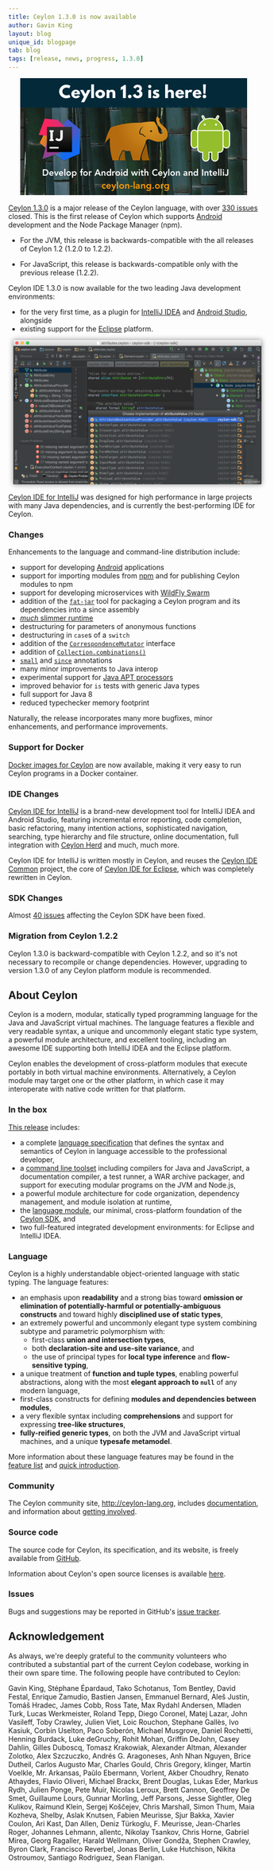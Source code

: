 ```yaml
---
title: Ceylon 1.3.0 is now available
author: Gavin King
layout: blog
unique_id: blogpage
tab: blog
tags: [release, news, progress, 1.3.0]
---
```


<center>
 <p><a href="/download" title="Download Ceylon"><img src="/images/ceylon13-android-intellij.png"/></a></p>
</center>

[spec]: /documentation/1.3/spec
[toolset]: /documentation/1.3/reference/tool/ceylon/subcommands/index.html
[ceylon.language]: https://herd.ceylon-lang.org/modules/ceylon.language
[sdk]: https://modules.ceylon-lang.org/categories/SDK
[Ceylon Herd]: https://herd.ceylon-lang.org
[documentation]: /documentation/1.3
[license]: /code/licenses/
[community]: /community/
[download]: /download/
[git]: https://github.com/ceylon
[issues]: /code/issues
[Web IDE]: http://try.ceylon-lang.org
[quick-intro]: /documentation/1.3/introduction/
[OpenShift]: http://openshift.com
[Android]: /blog/2016/06/02/ceylon-on-android
[npm]: https://www.npmjs.com/
[Swarm]: https://github.com/ceylon/ceylon.swarm
[IntelliJ IDEA]: https://www.jetbrains.com/idea/
[Eclipse]: https://www.eclipse.org/
[Android Studio]: https://developer.android.com/studio/index.html

[Ceylon 1.3.0][download] is a major release of the Ceylon
language, with over [330 issues][] closed. This is the first
release of Ceylon which supports [Android][] development and
the Node Package Manager (npm).
 
- For the JVM, this release is backwards-compatible with the 
all releases of Ceylon 1.2 (1.2.0 to 1.2.2).

- For JavaScript, this release is backwards-compatible only 
with the previous release (1.2.2).

Ceylon IDE 1.3.0 is now available for the two leading Java
development environments:

- for the very first time, as a plugin for [IntelliJ IDEA][]
  and [Android Studio][], alongside 
- existing support for the [Eclipse][] platform.

<center>
 <p><a href="/download" title="Download Ceylon"><img src="/images/screenshots/1.3.0/intellij/intellij-darcula.png" style="box-shadow: 0 0 10px #888;margin-left:10px" width="500px"/></a></p>
</center>

[Ceylon IDE for IntelliJ][] was designed for high performance in
large projects with many Java dependencies, and is currently
the best-performing IDE for Ceylon. 

### Changes

Enhancements to the language and command-line distribution 
include:

- support for developing [Android][] applications
- support for importing modules from [npm][] and for 
  publishing Ceylon modules to npm
- support for developing microservices with 
  [WildFly Swarm][Swarm] 
- addition of the 
  [`fat-jar`](/documentation/1.3/reference/tool/ceylon/subcommands/ceylon-fat-jar.html)
  tool for packaging a Ceylon
  program and its dependencies into a since assembly
- [*much* slimmer runtime](/blog/2016/07/04/modularity-changes)
- destructuring for parameters of anonymous functions
- destructuring in `case`s of a `switch`
- addition of the [`CorrespondenceMutator`](/documentation/1.3/reference/operator/lookup-assign/) interface
- addition of [`Collection.combinations()`](https://modules.ceylon-lang.org/repo/1/ceylon/language/1.3.0/module-doc/api/Collection.type.html#combinations)
- [`small`](https://modules.ceylon-lang.org/repo/1/ceylon/language/1.3.0/module-doc/api/index.html#small) 
  and [`since`](https://modules.ceylon-lang.org/repo/1/ceylon/language/1.3.0/module-doc/api/index.html#since) annotations
- many minor improvements to Java interop
- experimental support for [Java APT processors](http://docs.oracle.com/javase/8/docs/api/javax/annotation/processing/package-summary.html)
- improved behavior for `is` tests with generic Java types
- full support for Java 8
- reduced typechecker memory footprint

Naturally, the release incorporates many more bugfixes, 
minor enhancements, and performance improvements.

[330 issues]: https://github.com/ceylon/ceylon/issues?q=is%3Aissue+milestone%3A1.3.0+is%3Aclosed
[announcement]: /blog/2016/03/13/ceylon-1.3.0
[bootstrap]: /documentation/1.3/reference/tool/bootstrap

### Support for Docker

[Docker images for Ceylon](https://hub.docker.com/u/ceylon/)
are now available, making it very easy to run Ceylon programs
in a Docker container.

### IDE Changes

[Ceylon IDE for IntelliJ][] is a brand-new development tool for
IntelliJ IDEA and Android Studio, featuring incremental error
reporting, code completion, basic refactoring, 
many intention actions, sophisticated navigation, searching,
type hierarchy and file structure, online documentation, 
full integration with [Ceylon Herd][] and much, much more.

Ceylon IDE for IntelliJ is written mostly in Ceylon, and 
reuses the [Ceylon IDE Common][] project, the core of 
[Ceylon IDE for Eclipse][], which was completely rewritten 
in Ceylon.

[Ceylon IDE for IntelliJ]: /documentation/1.3/ide/intellij/features
[Ceylon IDE for Eclipse]: /documentation/1.3/ide/eclipse/features
[Ceylon IDE Common]: https://github.com/ceylon/ceylon-ide-common

### SDK Changes

Almost [40 issues] affecting the Ceylon SDK have been fixed.

[40 issues]: https://github.com/ceylon/ceylon-sdk/issues?q=is%3Aissue+milestone%3A1.3.0+is%3Aclosed

### Migration from Ceylon 1.2.2

Ceylon 1.3.0 is backward-compatible with Ceylon 1.2.2, and
so it's not necessary to recompile or change dependencies.
However, upgrading to version 1.3.0 of any Ceylon platform 
module is recommended.

## About Ceylon

Ceylon is a modern, modular, statically typed programming 
language for the Java and JavaScript virtual machines. The
language features a flexible and very readable syntax, a 
unique and uncommonly elegant static type system, a powerful 
module architecture, and excellent tooling, including an 
awesome IDE supporting both IntelliJ IDEA and the Eclipse
platform.

Ceylon enables the development of cross-platform modules 
that execute portably in both virtual machine environments. 
Alternatively, a Ceylon module may target one or the other 
platform, in which case it may interoperate with native code 
written for that platform.

### In the box

[This release][download] includes:

- a complete [language specification][spec] that defines the 
  syntax and semantics of Ceylon in language accessible to 
  the professional developer,
- a [command line toolset][toolset] including compilers for 
  Java and JavaScript, a documentation compiler, a test 
  runner, a WAR archive packager, and support for executing 
  modular programs on the JVM and Node.js,
- a powerful module architecture for code organization,
  dependency management, and module isolation at runtime,
- the [language module][ceylon.language], our minimal, 
  cross-platform foundation of the [Ceylon SDK][sdk], and
- two full-featured integrated development environments: for 
  Eclipse and IntelliJ IDEA.

### Language

Ceylon is a highly understandable object-oriented language 
with static typing. The language features:

- an emphasis upon __readability__ and a strong bias toward 
  __omission or elimination of potentially-harmful or 
  potentially-ambiguous constructs__ and toward highly 
  __disciplined use of static types__,
- an extremely powerful and uncommonly elegant type system 
  combining subtype and parametric polymorphism with:
  - first-class __union and intersection types__, 
  - both __declaration-site and use-site variance__, and
  - the use of principal types for __local type inference__ 
    and __flow-sensitive typing__,
- a unique treatment of __function and tuple types__, 
  enabling powerful abstractions, along with the most 
  __elegant approach to `null`__ of any modern language, 
- first-class constructs for defining __modules and 
  dependencies between modules__,
- a very flexible syntax including __comprehensions__ and 
  support for expressing __tree-like structures__,
- __fully-reified generic types__, on both the JVM and
  JavaScript virtual machines, and a unique __typesafe 
  metamodel__.

More information about these language features may be
found in the [feature list](/features) and 
[quick introduction][quick-intro].

### Community

The Ceylon community site, <http://ceylon-lang.org>, includes 
[documentation][], and information about 
[getting involved][community].

### Source code

The source code for Ceylon, its specification, and its website,
is freely available from [GitHub][git].

Information about Ceylon's open source licenses is available 
[here][license].

### Issues

Bugs and suggestions may be reported in GitHub's 
[issue tracker][issues].

## Acknowledgement

As always, we're deeply grateful to the community volunteers 
who contributed a substantial part of the current Ceylon 
codebase, working in their own spare time. The following 
people have contributed to Ceylon:

Gavin King,                Stéphane Épardaud,           Tako Schotanus, 
Tom Bentley,               David Festal,                Enrique Zamudio, 
Bastien Jansen,            Emmanuel Bernard,            Aleš Justin, 
Tomáš Hradec,              James Cobb,                  Ross Tate, 
Max Rydahl Andersen,       Mladen Turk,                 Lucas Werkmeister, 
Roland Tepp,               Diego Coronel,               Matej Lazar, 
John Vasileff,             Toby Crawley,                Julien Viet, 
Loic Rouchon,              Stephane Gallès,             Ivo Kasiuk, 
Corbin Uselton,            Paco Soberón,                Michael Musgrove, 
Daniel Rochetti,           Henning Burdack,             Luke deGruchy, 
Rohit Mohan,               Griffin DeJohn,              Casey Dahlin, 
Gilles Duboscq,            Tomasz Krakowiak,            Alexander Altman, 
Alexander Zolotko,         Alex Szczuczko,              Andrés G. Aragoneses, 
Anh Nhan Nguyen,           Brice Dutheil,               Carlos Augusto Mar, 
Charles Gould,             Chris Gregory,               klinger, 
Martin Voelkle,            Mr. Arkansas,                Paŭlo Ebermann, 
Vorlent,                   Akber Choudhry,              Renato Athaydes, 
Flavio Oliveri,            Michael Brackx,              Brent Douglas, 
Lukas Eder,                Markus Rydh,                 Julien Ponge, 
Pete Muir,                 Nicolas Leroux,              Brett Cannon, 
Geoffrey De Smet,          Guillaume Lours,             Gunnar Morling, 
Jeff Parsons,              Jesse Sightler,              Oleg Kulikov, 
Raimund Klein,             Sergej Koščejev,             Chris Marshall, 
Simon Thum,                Maia Kozheva,                Shelby, 
Aslak Knutsen,             Fabien Meurisse,             Sjur Bakka, 
Xavier Coulon,             Ari Kast,                    Dan Allen, 
Deniz Türkoglu,            F. Meurisse,                 Jean-Charles Roger, 
Johannes Lehmann,          allentc,                     Nikolay Tsankov, 
Chris Horne,               Gabriel Mirea,               Georg Ragaller, 
Harald Wellmann,           Oliver Gondža,               Stephen Crawley,
Byron Clark,               Francisco Reverbel,          Jonas Berlin, 
Luke Hutchison,            Nikita Ostroumov,            Santiago Rodriguez, 
Sean Flanigan.
